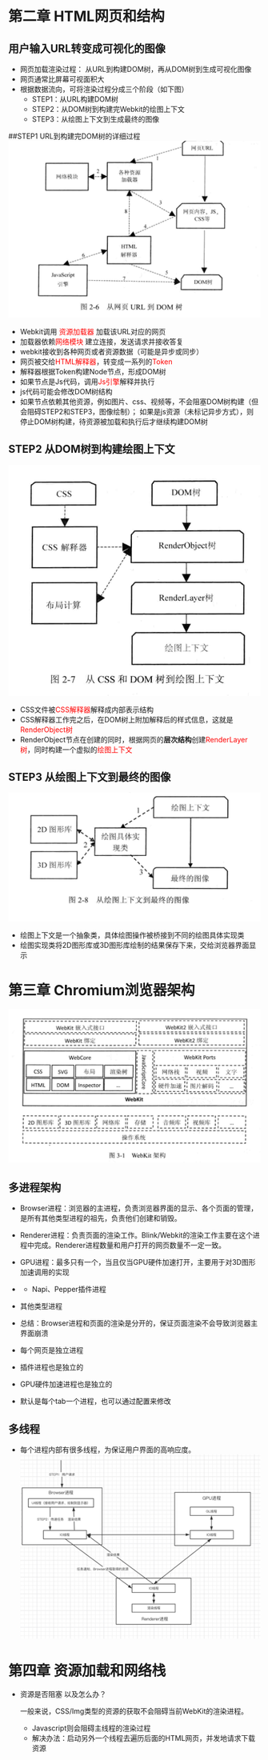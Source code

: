 # 第二章  HTML网页和结构
## 用户输入URL转变成可视化的图像
- 网页加载渲染过程： 从URL到构建DOM树，再从DOM树到生成可视化图像 
- 网页通常比屏幕可视面积大
- 根据数据流向，可将渲染过程分成三个阶段（如下图）
	- STEP1：从URL构建DOM树
	- STEP2：从DOM树到构建完Webkit的绘图上下文
	- STEP3：从绘图上下文到生成最终的图像
	
##STEP1 URL到构建完DOM树的详细过程
![avatar](./img/1.jpg)

- Webkit调用 <font color='red'>资源加载器</font> 加载该URL对应的网页
- 加载器依赖<font color='red'>网络模块</font> 建立连接，发送请求并接收答复
- webkit接收到各种网页或者资源数据（可能是异步或同步）
- 网页被交给<font color='red'>HTML解释器</font>，转变成一系列的<font color='red'>Token</font>
- 解释器根据Token构建Node节点，形成DOM树
- 如果节点是Js代码，调用<font color='red'>Js引擎</font>解释并执行
- js代码可能会修改DOM树结构
- 如果节点依赖其他资源，例如图片、css、视频等，不会阻塞DOM树构建（但会阻碍STEP2和STEP3，图像绘制）；
	如果是js资源（未标记异步方式），则停止DOM树构建，待资源被加载和执行后才继续构建DOM树
	
## STEP2 从DOM树到构建绘图上下文
![avatar](./img/2.jpg)

- CSS文件被<font color='red'>CSS解释器</font>解释成内部表示结构
- CSS解释器工作完之后，在DOM树上附加解释后的样式信息，这就是<font color='red'>RenderObject树</font>
- RenderObject节点在创建的同时，根据网页的**层次结构**创建<font color='red'>RenderLayer树</font>，同时构建一个虚拟的<font color='red'>绘图上下文</font>

## STEP3 从绘图上下文到最终的图像
![avatar](./img/3.jpg)

- 绘图上下文是一个抽象类，具体绘图操作被桥接到不同的绘图具体实现类
- 绘图实现类将2D图形库或3D图形库绘制的结果保存下来，交给浏览器界面显示

# 第三章 Chromium浏览器架构
![avatar](./img/chrome.jpg)
## 多进程架构
- Browser进程：浏览器的主进程，负责浏览器界面的显示、各个页面的管理，是所有其他类型进程的祖先，负责他们创建和销毁。
- Renderer进程：负责页面的渲染工作。Blink/Webkit的渲染工作主要在这个进程中完成。Renderer进程数量和用户打开的网页数量不一定一致。
- GPU进程：最多只有一个，当且仅当GPU硬件加速打开，主要用于对3D图形加速调用的实现
- - Napi、Pepper插件进程
- 其他类型进程

- 总结：Browser进程和页面的渲染是分开的，保证页面渲染不会导致浏览器主界面崩溃
- 每个网页是独立进程
- 插件进程也是独立的
- GPU硬件加速进程也是独立的
- 默认是每个tab一个进程，也可以通过配置来修改

## 多线程
- 每个进程内部有很多线程，为保证用户界面的高响应度。
![avatar](./img/multiThread.png)


# 第四章 资源加载和网络栈
- 资源是否阻塞 以及怎么办？

	一般来说，CSS/Img类型的资源的获取不会阻碍当前WebKit的渲染进程。
	- Javascript则会阻碍主线程的渲染过程
	- 解决办法：启动另外一个线程去遍历后面的HTML网页，并发地请求下载资源